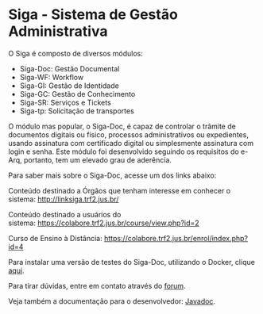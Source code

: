 Siga - Sistema de Gestão Administrativa
=======================================

O Siga é composto de diversos módulos:

- Siga-Doc: Gestão Documental
- Siga-WF: Workflow
- Siga-GI: Gestão de Identidade
- Siga-GC: Gestão de Conhecimento
- Siga-SR: Serviços e Tickets
- Siga-tp: Solicitação de transportes

O módulo mas popular, o Siga-Doc, é capaz de controlar o trâmite de documentos digitais ou físico, processos administrativos ou expedientes, usando assinatura com certificado digital ou simplesmente assinatura com login e senha. Este módulo foi desenvolvido seguindo os requisitos do e-Arq, portanto, tem um elevado grau de aderência.

Para saber mais sobre o Siga-Doc, acesse um dos links abaixo:

Conteúdo destinado a Órgãos que tenham interesse em conhecer o sistema: http://linksiga.trf2.jus.br/

Conteúdo destinado a usuários do sistema: https://colabore.trf2.jus.br/course/view.php?id=2

Curso de Ensino à Distância: https://colabore.trf2.jus.br/enrol/index.php?id=4

Para instalar uma versão de testes do Siga-Doc, utilizando o Docker, clique [aqui](https://github.com/projeto-siga/siga-docker).

Para tirar dúvidas, entre em contato através do [forum](https://groups.google.com/forum/#!forum/siga-doc).

Veja também a documentação para o desenvolvedor: [Javadoc](http://projeto-siga.github.io/artifacts/javadoc/).

